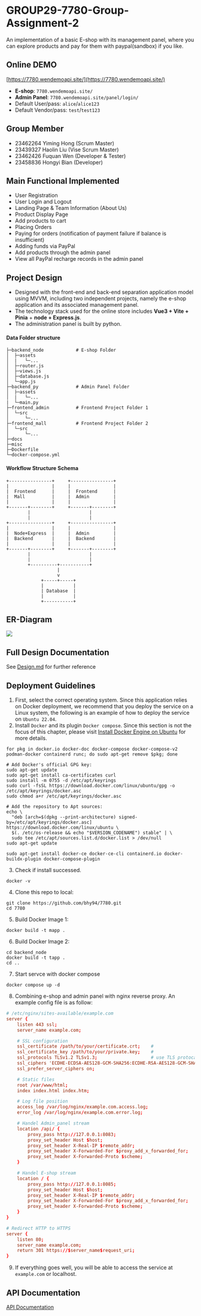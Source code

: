 # GROUP29-7780-Group-Assignment-2

An implementation of a basic E-shop with its management panel, where you can explore products and pay for them with paypal(sandbox) if you like.

## Online DEMO
[https://7780.wendemoapi.site/](https://7780.wendemoapi.site/)
- **E-shop**: `7780.wendemoapi.site/`
- **Admin Panel**: `7780.wendemoapi.site/panel/login/`
- Default User/pass: `alice`/`alice123`
- Default Vendor/pass: `test`/`test123`

## Group Member
- 23462264 Yiming Hong (Scrum Master)
- 23439327 Haolin Liu (Vise Scrum Master)
- 23462426 Fuquan Wen (Developer & Tester)
- 23458836 Hongyi Bian (Developer)


## Main Functional Implemented

- User Registration
- User Login and Logout
- Landing Page & Team Information (About Us)
- Product Display Page
- Add products to cart
- Placing Orders
- Paying for orders (notification of payment failure if balance is insufficient)
- Adding funds via PayPal
- Add products through the admin panel
- View all PayPal recharge records in the admin panel



## Project Design

- Designed with the front-end and back-end separation application model using MVVM, including two independent projects, namely the e-shop application and its associated management panel.
- The technology stack used for the online store includes **Vue3 + Vite + Pinia** + **node + Express.js**.
- The administration panel is built by python.


#### Data Folder structure
```
├─backend_node            # E-shop Folder
│  ├─assets
│  |   └─...
│  ├─router.js
│  ├─views.js
│  ├─database.js
│  └─app.js
├─backend_py              # Admin Panel Folder
│  ├─assets
│  |   └─...
|  └─main.py
├─frontend_admin          # Frontend Project Folder 1
│  └─src
│      └─...
├─frontend_mall           # Frontend Project Folder 2
│  └─src
│      └─...
├─docs
├─misc
├─Dockerfile
└─docker-compose.yml
```


#### Workflow Structure Schema
```
+----------------+     +----------------+
|                |     |                |
|  Frontend      |     |  Frontend      |
|  Mall          |     |  Admin         |
|                |     |                |
+-------+--------+     +-------+--------+
        |                      |
        |                      |
+----------------+     +----------------+
|                |     |                |
|  Node+Express  |     |  Admin         |
|  Backend       |     |  Backend       |
|                |     |                |
+-------+--------+     +-------+--------+
        |                      |
        |                      |
        +----------+-----------+
                   |
                   v
             +-----+-----+
             |           |
             | Database  |
             |           |
             +-----------+
```

## ER-Diagram
![](https://github.com/bhy94/7780/blob/main/misc/ERD-v2.png?raw=true)

## Full Design Documentation

See [Design.md](https://github.com/bhy94/7780/blob/main/docs/design.md) for further reference


## Deployment Guidelines

1. First, select the correct operating system. Since this application relies on Docker deployment, we recommend that you deploy the service on a Linux system, the following is an example of how to deploy the service on `Ubuntu 22.04`.
2. Install `Docker` and its plugin `Docker compose`. Since this section is not the focus of this chapter, please visit [Install Docker Engine on Ubuntu](https://docs.docker.com/engine/install/ubuntu/) for more details.
```shell
for pkg in docker.io docker-doc docker-compose docker-compose-v2 podman-docker containerd runc; do sudo apt-get remove $pkg; done

# Add Docker's official GPG key:
sudo apt-get update
sudo apt-get install ca-certificates curl
sudo install -m 0755 -d /etc/apt/keyrings
sudo curl -fsSL https://download.docker.com/linux/ubuntu/gpg -o /etc/apt/keyrings/docker.asc
sudo chmod a+r /etc/apt/keyrings/docker.asc

# Add the repository to Apt sources:
echo \
  "deb [arch=$(dpkg --print-architecture) signed-by=/etc/apt/keyrings/docker.asc] https://download.docker.com/linux/ubuntu \
  $(. /etc/os-release && echo "$VERSION_CODENAME") stable" | \
  sudo tee /etc/apt/sources.list.d/docker.list > /dev/null
sudo apt-get update

sudo apt-get install docker-ce docker-ce-cli containerd.io docker-buildx-plugin docker-compose-plugin
```
3. Check if install successed.
```shell
docker -v
```
4. Clone this repo to local:
```shell
git clone https://github.com/bhy94/7780.git
cd 7780
```
5. Build Docker Image 1:
```shell
docker build -t mapp .
```
6. Build Docker Image 2:
```shell
cd backend_node
docker build -t tapp .
cd ..
```
7. Start servce with docker compose
```shell
docker compose up -d
```
8. Combining e-shop and admin panel with nginx reverse proxy. An example config file is as follow:
```conf
# /etc/nginx/sites-available/example.com
server {
    listen 443 ssl;
    server_name example.com;

    # SSL configuration
    ssl_certificate /path/to/your/certificate.crt;    # 
    ssl_certificate_key /path/to/your/private.key;    # 
    ssl_protocols TLSv1.2 TLSv1.3;                    # use TLS protocal
    ssl_ciphers 'ECDHE-ECDSA-AES128-GCM-SHA256:ECDHE-RSA-AES128-GCM-SHA256:ECDHE-ECDSA-AES256-GCM-SHA384:ECDHE-RSA-AES256-GCM-SHA384';
    ssl_prefer_server_ciphers on;

    # Static files
    root /var/www/html;
    index index.html index.htm;

    # Log file position
    access_log /var/log/nginx/example.com.access.log;
    error_log /var/log/nginx/example.com.error.log;

    # Handel Admin_panel stream
    location /api/ {
        proxy_pass http://127.0.0.1:8083;
        proxy_set_header Host $host;
        proxy_set_header X-Real-IP $remote_addr;
        proxy_set_header X-Forwarded-For $proxy_add_x_forwarded_for;
        proxy_set_header X-Forwarded-Proto $scheme;
    }

    # Handel E-shop stream
    location / {
        proxy_pass http://127.0.0.1:8085;
        proxy_set_header Host $host;
        proxy_set_header X-Real-IP $remote_addr;
        proxy_set_header X-Forwarded-For $proxy_add_x_forwarded_for;
        proxy_set_header X-Forwarded-Proto $scheme;
    }
}

# Redirect HTTP to HTTPS
server {
    listen 80;
    server_name example.com;
    return 301 https://$server_name$request_uri;
}
```
9. If everything goes well, you will be able to access the service at `example.com` or localhost.

## API Documentation

[API Documentation](https://github.com/bhy94/7780/blob/main/docs/api_design.md)
